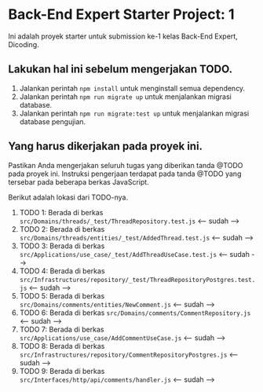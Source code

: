 # Back-End Expert Starter Project: 1

Ini adalah proyek starter untuk submission ke-1 kelas Back-End Expert, Dicoding.

## Lakukan hal ini sebelum mengerjakan TODO.

1. Jalankan perintah `npm install` untuk menginstall semua dependency.
2. Jalankan perintah `npm run migrate up` untuk menjalankan migrasi database.
3. Jalankan perintah `npm run migrate:test up` untuk menjalankan migrasi database pengujian.

## Yang harus dikerjakan pada proyek ini.

Pastikan Anda mengerjakan seluruh tugas yang diberikan tanda @TODO pada proyek ini. Instruksi pengerjaan terdapat pada tanda @TODO yang tersebar pada beberapa berkas JavaScript.

Berikut adalah lokasi dari TODO-nya.

1. TODO 1: Berada di berkas `src/Domains/threads/_test/ThreadRepository.test.js` <-- sudah -->
2. TODO 2: Berada di berkas `src/Domains/threads/entities/_test/AddedThread.test.js` <-- sudah -->
3. TODO 3: Berada di berkas `src/Applications/use_case/_test/AddThreadUseCase.test.js` <-- sudah -->
4. TODO 4: Berada di berkas `src/Infrastructures/repository/_test/ThreadRepositoryPostgres.test.js` <-- sudah -->
5. TODO 5: Berada di berkas `src/Domains/comments/entities/NewComment.js` <-- sudah -->
6. TODO 6: Berada di berkas `src/Domains/comments/CommentRepository.js` <-- sudah -->
7. TODO 7: Berada di berkas `src/Applications/use_case/AddCommentUseCase.js` <-- sudah -->
8. TODO 8: Berada di berkas `src/Infrastructures/repository/CommentRepositoryPostgres.js` <-- sudah -->
9. TODO 9: Berada di berkas `src/Interfaces/http/api/comments/handler.js` <-- sudah -->
